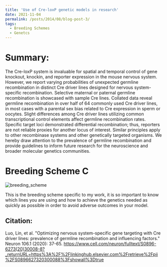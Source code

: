 ```yaml
---
title: 'Use of Cre-loxP genetic models in research'
date: 2021-11-04
permalink: /posts/2014/08/blog-post-3/
tags:
  - Breeding Schemes
  - Genetcs
---
```


Summary:
======
The Cre-loxP system is invaluable for spatial and temporal control of gene knockout, knockin, and reporter expression in the mouse nervous system. However, we report varying probabilities of unexpected germline recombination in distinct Cre driver lines designed for nervous system-specific recombination. Selective maternal or paternal germline recombination is showcased with sample Cre lines. Collated data reveal germline recombination in over half of 64 commonly used Cre driver lines, in most cases with a parental sex bias related to Cre expression in sperm or oocytes. Slight differences among Cre driver lines utilizing common transcriptional control elements affect germline recombination rates. Specific target loci demonstrated differential recombination; thus, reporters are not reliable proxies for another locus of interest. Similar principles apply to other recombinase systems and other genetically targeted organisms. We hereby draw attention to the prevalence of germline recombination and provide guidelines to inform future research for the neuroscience and broader molecular genetics communities.

Breeding Scheme C
======
![breeding_scheme](https://user-images.githubusercontent.com/92540106/140626064-51a5eab5-0f43-4a5d-a297-fc61b561e0ce.jpg)

This is the breeding scheme specific to my work, it is so important to know which lines you are using and how to achieve the genetics needed as quickly as possible in order to avoid adverse outcomes in your model.

Citation:
------
Luo, Lin, et al. "Optimizing nervous system-specific gene targeting with Cre driver lines: prevalence of germline recombination and influencing factors." Neuron 106.1 (2020): 37-65. https://www.cell.com/neuron/fulltext/S0896-6273(20)30008-8?_returnURL=https%3A%2F%2Flinkinghub.elsevier.com%2Fretrieve%2Fpii%2FS0896627320300088%3Fshowall%3Dtrue
